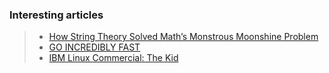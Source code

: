 ### Interesting articles
>- [How String Theory Solved Math’s Monstrous Moonshine Problem](https://www.scientificamerican.com/article/how-string-theory-solved-maths-monstrous-moonshine-problem/?utm_source=pocket-newtab-en-us)
> - [GO INCREDIBLY FAST](https://www.youtube.com/watch?v=RiJFo-kaJBQ)
> - [IBM Linux Commercial: The Kid](https://www.youtube.com/watch?v=sOtKZA9ri7M)